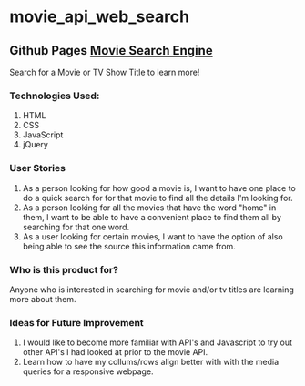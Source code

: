 # movie_api_web_search

## Github Pages [Movie Search Engine](https://saiken86807.github.io/movie_api_web_search/) 
Search for a Movie or TV Show Title to learn more!


### Technologies Used:
1. HTML
2. CSS
3. JavaScript
4. jQuery

### User Stories
1. As a person looking for how good a movie is, I want to have one place to do a quick search for for that movie to find all the details I'm looking for.
2. As a person looking for all the movies that have the word "home" in them, I want to be able to have a convenient place to find them all by searching for that one word.
3. As a user looking for certain movies, I want to have the option of also being able to see the source this information came from.

### Who is this product for?
Anyone who is interested in searching for movie and/or tv titles are learning more about them. 

### Ideas for Future Improvement
1. I would like to become more familiar with API's and Javascript to try out other API's I had looked at prior to the movie API.
2. Learn how to have my collums/rows align better with with the media queries for a  responsive webpage.

